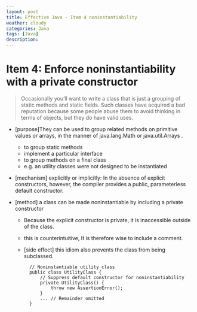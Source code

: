 ```yaml
---
layout: post
title: Effective Java - Item 4 noninstantiability
weather: cloudy
categories: Java
tags: [Java]
description:
---
```


# Item 4: Enforce noninstantiability with a private constructor

> Occasionally you’ll want to write a class that is just a grouping of static methods and static fields. Such classes have acquired a bad reputation because some people abuse them to avoid thinking in terms of objects, but they do have valid uses.

- [purpose]They can be used to group related methods on primitive values or arrays, in the manner of java.lang.Math or java.util.Arrays .
    - to group static methods
    - implement a particular interface
    - to group methods on a final class
    - e.g. an utility classes were not designed to be instantiated

- [mechanism] explicitly or implicitly: In the absence of explicit constructors, however, the compiler provides a public, parameterless default constructor.

- [method] a class can be made noninstantiable by including a private constructor
    - Because the explicit constructor is private, it is inaccessible outside of the class.
    - this is counterintuitive, It is therefore wise to include a comment.
    - [side effect] this idiom also prevents the class from being subclassed.

            // Noninstantiable utility class
            public class UtilityClass {
                // Suppress default constructor for noninstantiability
                private UtilityClass() {
                    throw new AssertionError();
                }
                ... // Remainder omitted
            }